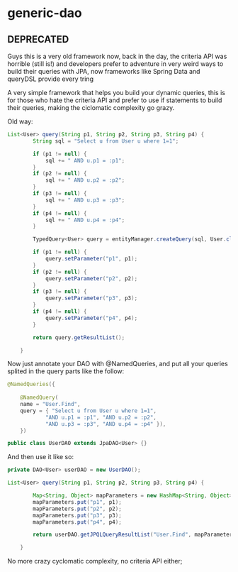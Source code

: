 # generic-dao

## DEPRECATED

Guys this is a very old framework now, back in the day, the criteria API was horrible (still is!) and developers prefer to adventure in very weird ways to build their queries with JPA, now frameworks like Spring Data and queryDSL provide every tring 

A very simple framework that helps you build your dynamic queries, this is for those who hate the criteria API and prefer to use if statements to build their queries, making the ciclomatic complexity go grazy.


Old way:

```java
List<User> query(String p1, String p2, String p3, String p4) {
		String sql = "Select u from User u where 1=1";

		if (p1 != null) {
			sql += " AND u.p1 = :p1";
		}
		if (p2 != null) {
			sql += " AND u.p2 = :p2";
		}
		if (p3 != null) {
			sql += " AND u.p3 = :p3";
		}
		if (p4 != null) {
			sql += " AND u.p4 = :p4";
		}

		TypedQuery<User> query = entityManager.createQuery(sql, User.class);

		if (p1 != null) {
			query.setParameter("p1", p1);
		}
		if (p2 != null) {
			query.setParameter("p2", p2);
		}
		if (p3 != null) {
			query.setParameter("p3", p3);
		}
		if (p4 != null) {
			query.setParameter("p4", p4);
		}

		return query.getResultList();

	}
```
Now just annotate your DAO with @NamedQueries, and put all your queries splited in the query parts like the follow:

```java
@NamedQueries({
	
	@NamedQuery(
	name = "User.Find", 
	query = { "Select u from User u where 1=1",
			"AND u.p1 = :p1", "AND u.p2 = :p2",
			"AND u.p3 = :p3", "AND u.p4 = :p4" }),
	})

public class UserDAO extends JpaDAO<User> {}

```
And then use it like so:
```java
private DAO<User> userDAO = new UserDAO();

List<User> query(String p1, String p2, String p3, String p4) {

		Map<String, Object> mapParameters = new HashMap<String, Object>();
		mapParameters.put("p1", p1);
		mapParameters.put("p2", p2);
		mapParameters.put("p3", p3);
		mapParameters.put("p4", p4);

		return userDAO.getJPQLQueryResultList("User.Find", mapParameters, User.class);

	}
```

No more crazy cyclomatic complexity, no criteria API either;
